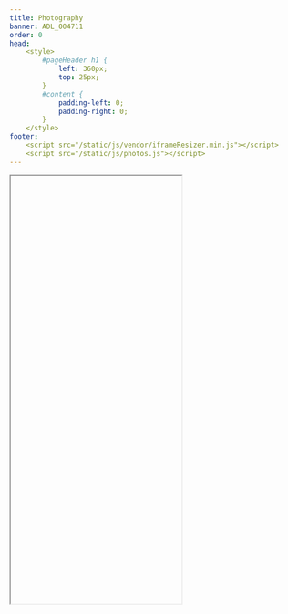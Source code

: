 ```yaml
---
title: Photography
banner: ADL_004711
order: 0
head: 
    <style>
        #pageHeader h1 {
            left: 360px;
            top: 25px;
        }
        #content {
            padding-left: 0;
            padding-right: 0;
        }
    </style>
footer: 
    <script src="/static/js/vendor/iframeResizer.min.js"></script>
    <script src="/static/js/photos.js"></script>
---
```


<iframe
    allow="fullscreen"
    class="album"
    data-album="Photography/"
    height="750"
    id="target"
    src="about:blank">
</iframe>
